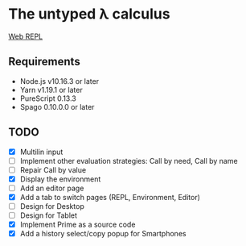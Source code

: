 # The untyped λ calculus

[Web REPL](https://https://untyped-lambda-calculus.netlify.com/)

## Requirements

- Node.js v10.16.3 or later
- Yarn v1.19.1 or later
- PureScript 0.13.3
- Spago 0.10.0.0 or later

## TODO

- [x] Multilin input
- [ ] Implement other evaluation strategies: Call by need, Call by name
- [ ] Repair Call by value
- [x] Display the environment
- [ ] Add an editor page
- [x] Add a tab to switch pages (REPL, Environment, Editor)
- [ ] Design for Desktop
- [ ] Design for Tablet
- [x] Implement Prime as a source code
- [x] Add a history select/copy popup for Smartphones
